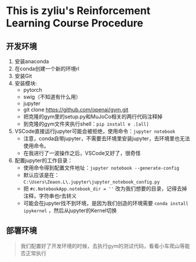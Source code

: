 # This is zyliu's Reinforcement Learning Course Procedure

## 开发环境
1. 安装anaconda
2. 在conda创建一个新的环境rl
3. 安装Git
4. 安装模块:
    * pytorch
    * swig（不知道有什么用）
    * jupyter
    * git clone https://github.com/openai/gym.git
    * 把克隆的gym里的setup.py和MuJoCo相关的两行代码注释掉
    * 到克隆的gym文件夹执行shell：`pip install e .[all]`
5. VSCode直接运行jupyter可能会被拒绝，使用命令：`jupyter notebook`
    * 注意，conda自带jupyter，不需要去环境里安装jupyter，去环境里也无法使用命令。
    * 在我进行了一波操作之后，VSCode又好了，很奇怪
6. 配置jupyter的工作目录：
    * 使用命令得到配置文件地址：`jupyter notebook --generate-config`
    * 默认应该是在：`C:\Users\Zeaon.L\.jupyter\jupyter_notebook_config.py`
    * 把 `#c.NotebookApp.notebook_dir = ''` 改为我们想要的目录，记得去掉注释，字符串也r去转义
    * 可能会在jupyter找不到环境，是因为我们创造的环境需要 `conda install ipykernel` ，然后从jupyter的Kernel切换

## 部署环境
> 我们配置好了开发环境的时候，去执行gym的测试代码，看看小车爬山等能否正常执行